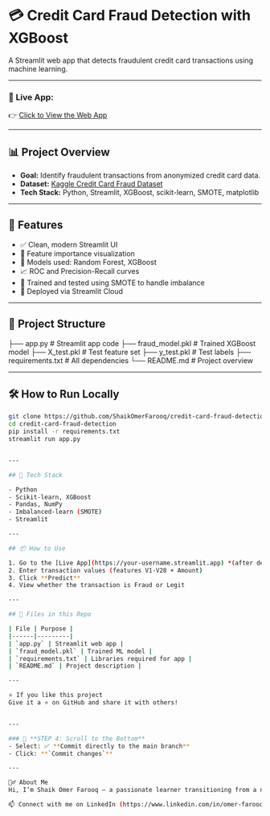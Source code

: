 # 💳 Credit Card Fraud Detection with XGBoost

A Streamlit web app that detects fraudulent credit card transactions using machine learning.

---

### 🔗 Live App:
👉 [Click to View the Web App](https://credit-card-fraud-detection-qcfwhxuekhcexlyunennmx.streamlit.app/)

---

## 📊 Project Overview

- **Goal:** Identify fraudulent transactions from anonymized credit card data.
- **Dataset:** [Kaggle Credit Card Fraud Dataset](https://www.kaggle.com/datasets/mlg-ulb/creditcardfraud)
- **Tech Stack:** Python, Streamlit, XGBoost, scikit-learn, SMOTE, matplotlib

---

## 🚀 Features

- ✅ Clean, modern Streamlit UI
- 🧠 Feature importance visualization
- 🔁 Models used: Random Forest, XGBoost
- 📈 ROC and Precision-Recall curves
- 🧪 Trained and tested using SMOTE to handle imbalance
- 💾 Deployed via Streamlit Cloud

---

## 📂 Project Structure

├── app.py # Streamlit app code
├── fraud_model.pkl # Trained XGBoost model
├── X_test.pkl # Test feature set
├── y_test.pkl # Test labels
├── requirements.txt # All dependencies
└── README.md # Project overview


---

## 🛠️ How to Run Locally

```bash
git clone https://github.com/ShaikOmerFarooq/credit-card-fraud-detection.git
cd credit-card-fraud-detection
pip install -r requirements.txt
streamlit run app.py


---

## 🧠 Tech Stack

- Python
- Scikit-learn, XGBoost
- Pandas, NumPy
- Imbalanced-learn (SMOTE)
- Streamlit

---

## 📦 How to Use

1. Go to the [Live App](https://your-username.streamlit.app) *(after deployment)*
2. Enter transaction values (features V1-V28 + Amount)
3. Click **Predict**
4. View whether the transaction is Fraud or Legit

---

## 📁 Files in this Repo

| File | Purpose |
|------|---------|
| `app.py` | Streamlit web app |
| `fraud_model.pkl` | Trained ML model |
| `requirements.txt` | Libraries required for app |
| `README.md` | Project description |

---

⭐ If you like this project
Give it a ⭐ on GitHub and share it with others!


---

### 🔹 **STEP 4: Scroll to the Bottom**
- Select: ✅ **Commit directly to the main branch**
- Click: **`Commit changes`**

---

🙋‍♂️ About Me
Hi, I’m Shaik Omer Farooq — a passionate learner transitioning from a non-IT background into the world of Data Science and Machine Learning.

📫 Connect with me on LinkedIn (https://www.linkedin.com/in/omer-farooq-256101353/)
